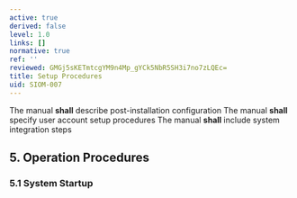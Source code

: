 ```yaml
---
active: true
derived: false
level: 1.0
links: []
normative: true
ref: ''
reviewed: GMGj5sKETmtcgYM9n4Mp_gYCk5NbR5SH3i7no7zLQEc=
title: Setup Procedures
uid: SIOM-007
---
```


The manual **shall** describe post-installation configuration
The manual **shall** specify user account setup procedures
The manual **shall** include system integration steps

## 5. Operation Procedures

### 5.1 System Startup